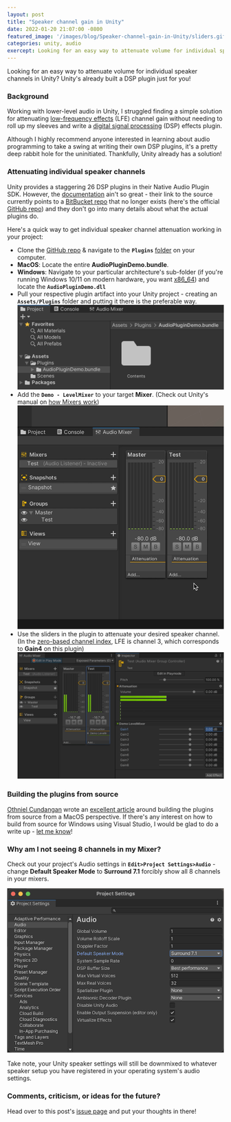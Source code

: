 ```yaml
---
layout: post
title: "Speaker channel gain in Unity"
date: 2022-01-20 21:07:00 -0800
featured_image: '/images/blog/Speaker-channel-gain-in-Unity/sliders.gif'
categories: unity, audio
exercept: Looking for an easy way to attenuate volume for individual speaker channels? Unity's already built a DSP plugin just for you!
---
```


Looking for an easy way to attenuate volume for individual speaker channels in Unity? Unity's already built a DSP plugin just for you!

### Background

Working with lower-level audio in Unity, I struggled finding a simple solution for attenuating [low-frequency effects](https://en.wikipedia.org/wiki/Low-frequency_effects) (LFE) channel gain without needing to roll up my sleeves and write a [digital signal processing](https://en.wikipedia.org/wiki/Digital_signal_processing) (DSP) effects plugin. 

Although I highly recommend anyone interested in learning about audio programming to take a swing at writing their own DSP plugins, it's a pretty deep rabbit hole for the uninitiated. Thankfully, Unity already has a solution!

### Attenuating individual speaker channels

Unity provides a staggering 26 DSP plugins in their Native Audio Plugin SDK. However, the [documentation](https://docs.unity3d.com/Manual/AudioMixerNativeAudioPlugin.html) ain't so great - their link to the source currently points to a [BitBucket repo](https://bitbucket.org/Unity-Technologies/nativeaudioplugins) that no longer exists (here's the official [GitHub repo](https://github.com/Unity-Technologies/NativeAudioPlugins)) and they don't go into many details about what the actual plugins do.

Here's a quick way to get individual speaker channel attenuation working in your project:

* Clone the [GitHub repo](https://github.com/Unity-Technologies/NativeAudioPlugins) & navigate to the **`Plugins`** [folder](https://github.com/Unity-Technologies/NativeAudioPlugins/tree/master/Assets/Plugins) on your computer.
* **MacOS**: Locate the entire **AudioPluginDemo.bundle**.
* **Windows**: Navigate to your particular architecture's sub-folder (if you're running Windows 10/11 on modern hardware, you want [x86_64](https://github.com/Unity-Technologies/NativeAudioPlugins/tree/master/Assets/Plugins/x86_64)) and locate the **`AudioPluginDemo.dll`**
* Pull your respective plugin artifact into your Unity project - creating an **`Assets/Plugins`** folder and putting it there is the preferable way. ![](/images/blog/Speaker-channel-gain-in-Unity/macOSPluginBundle.png)
* Add the **`Demo - LevelMixer`** to your target **Mixer**. (Check out Unity's manual on [how Mixers work](https://docs.unity3d.com/Manual/AudioMixer.html)) ![](/images/blog/Speaker-channel-gain-in-Unity/selectPlugin.gif)
* Use the sliders in the plugin to attenuate your desired speaker channel. (In the [zero-based channel index](https://en.wikipedia.org/wiki/Surround_sound#Channel_identification), LFE is channel 3, which corresponds to **Gain4** on this plugin) ![](/images/blog/Speaker-channel-gain-in-Unity/adjustingGain.gif)

### Building the plugins from source

[Othniel Cundangan](https://www.linkedin.com/in/othnielcundangan/) wrote an [excellent article](https://medium.com/@othnielcundangan/how-to-use-unitys-native-audio-plugin-sdk-on-macos-f7e1bdbc8141) around building the plugins from source from a MacOS perspective. If there's any interest on how to build from source for Windows using Visual Studio, I would be glad to do a write up - [let me know](https://github.com/mtnbonez/mtnbonez.github.io/issues/1)!

### Why am I not seeing 8 channels in my Mixer?

Check out your project's Audio settings in **`Edit>Project Settings>Audio`** - change **Default Speaker Mode** to **Surround 7.1** forcibly show all 8 channels in your mixers.

![](/images/blog/Speaker-channel-gain-in-Unity/audioSettings.png)

Take note, your Unity speaker settings will still be downmixed to whatever speaker setup you have registered in your operating system's audio settings.

### Comments, criticism, or ideas for the future?

Head over to this post's [issue page](https://github.com/mtnbonez/mtnbonez.github.io/issues/1) and put your thoughts in there!